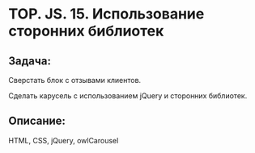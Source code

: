 # TOP. JS. 15. Использование сторонних библиотек
## Задача:
Сверстать блок с отзывами клиентов.

Сделать карусель с использованием jQuery и сторонних библиотек.
## Описание:
HTML, CSS, jQuery, owlCarousel

